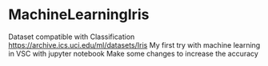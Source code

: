 # MachineLearningIris
Dataset compatible with Classification https://archive.ics.uci.edu/ml/datasets/Iris
My first try with machine learning in VSC with jupyter notebook
Make some changes to increase the accuracy
